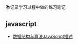 📚记录学习过程中做的练习笔记

## javascript

- [数据结构与算法JavaScript描述](./javascript/data-structures-and-algorithms-using-javascript)